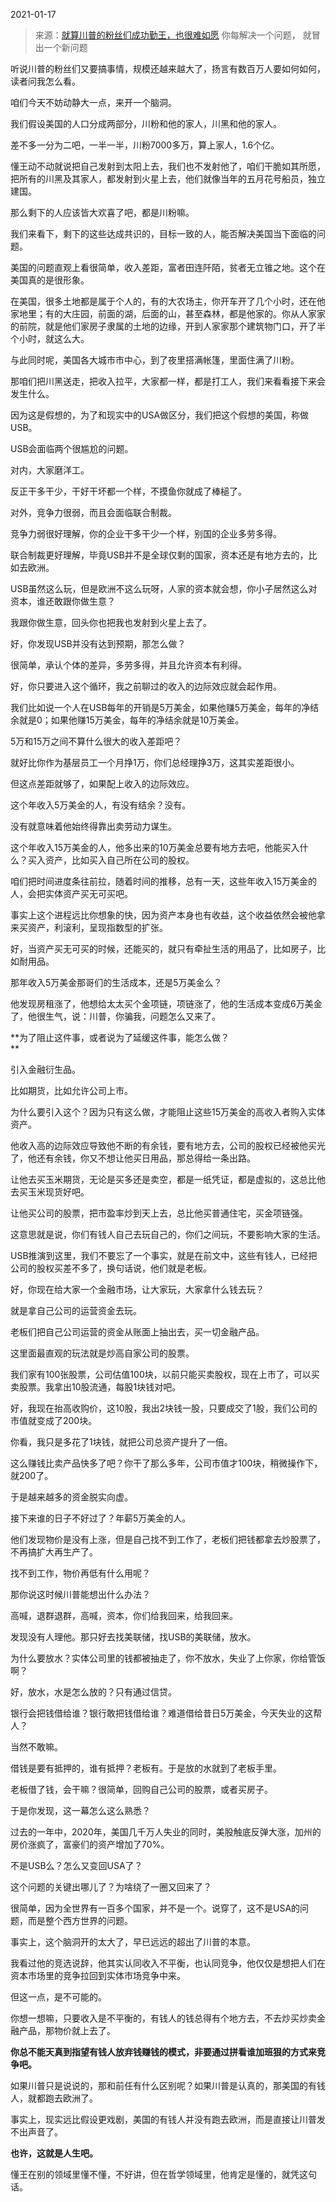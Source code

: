 2021-01-17

> 来源：[就算川普的粉丝们成功勤王，也很难如愿](http://mp.weixin.qq.com/s?__biz=MzU0MjYwNDU2Mw==&mid=2247495944&idx=2&sn=f395b3fecec6abddeed803b0fffc8dd0&chksm=fb1a9d74cc6d1462f21637e833ba21d9cca6dc27ceff72bdda11a32d960571d7d07e06081143&scene=27#wechat_redirect)
> 你每解决一个问题， 就冒出一个新问题

听说川普的粉丝们又要搞事情，规模还越来越大了，扬言有数百万人要如何如何，读者问我怎么看。  

  

咱们今天不妨动静大一点，来开一个脑洞。

  

我们假设美国的人口分成两部分，川粉和他的家人，川黑和他的家人。

  

差不多一分为二吧，一半一半，川粉7000多万，算上家人，1.6个亿。

  

懂王动不动就说把自己发射到太阳上去，我们也不发射他了，咱们干脆如其所愿，把所有的川黑及其家人，都发射到火星上去，他们就像当年的五月花号船员，独立建国。

  

那么剩下的人应该皆大欢喜了吧，都是川粉嘛。

  

我们来看下，剩下的这些达成共识的，目标一致的人，能否解决美国当下面临的问题。

  

美国的问题直观上看很简单，收入差距，富者田连阡陌，贫者无立锥之地。这个在美国真的是很形象。

  

在美国，很多土地都是属于个人的，有的大农场主，你开车开了几个小时，还在他家地里；有的大庄园，前面的湖，后面的山，甚至森林，都是他家的。你从人家家的前院，就是他们家房子隶属的土地的边缘，开到人家家那个建筑物门口，开了半个小时，就这么大。

  

与此同时呢，美国各大城市市中心，到了夜里搭满帐篷，里面住满了川粉。  

  

那咱们把川黑送走，把收入拉平，大家都一样，都是打工人，我们来看看接下来会发生什么。  

  

因为这是假想的，为了和现实中的USA做区分，我们把这个假想的美国，称做USB。  

  

USB会面临两个很尴尬的问题。  

  

对内，大家磨洋工。

  

反正干多干少，干好干坏都一个样，不摸鱼你就成了棒槌了。

  

对外，竞争力很弱，而且会面临联合制裁。

  

竞争力弱很好理解，你的企业干多干少一个样，别国的企业多劳多得。

  

联合制裁更好理解，毕竟USB并不是全球仅剩的国家，资本还是有地方去的，比如去欧洲。

  

USB虽然这么玩，但是欧洲不这么玩呀，人家的资本就会想，你小子居然这么对资本，谁还敢跟你做生意？  

  

我跟你做生意，回头你也把我也发射到火星上去了。

  

好，你发现USB并没有达到预期，那怎么做？

  

很简单，承认个体的差异，多劳多得，并且允许资本有利得。

  

好，你只要进入这个循环，我之前聊过的收入的边际效应就会起作用。  

  

我们比如说一个人在USB每年的开销是5万美金，如果他赚5万美金，每年的净结余就是0；如果他赚15万美金，每年的净结余就是10万美金。

  

5万和15万之间不算什么很大的收入差距吧？

  

就好比你作为基层员工一个月挣1万，你们总经理挣3万，这其实差距很小。

  

但这点差距就够了，如果配上收入的边际效应。

  

这个年收入5万美金的人，有没有结余？没有。  

  

没有就意味着他始终得靠出卖劳动力谋生。

  

这个年收入15万美金的人，他多出来的10万美金总要有地方去吧，他能买入什么？买入资产，比如买入自己所在公司的股权。

  

咱们把时间进度条往前拉，随着时间的推移，总有一天，这些年收入15万美金的人，会把实体资产买无可买吧。

  

事实上这个进程远比你想象的快，因为资产本身也有收益，这个收益依然会被他拿来买资产，利滚利，呈现指数型的扩张。  

  

好，当资产买无可买的时候，还能买的，就只有牵扯生活的用品了，比如房子，比如耐用品。  

  

那年收入5万美金那哥们的生活成本，还是5万美金么？

  

他发现房租涨了，他想给太太买个金项链，项链涨了，他的生活成本变成6万美金了，他很生气，说：川普，你骗我，问题怎么又来了。

  

 **为了阻止这件事，或者说为了延缓这件事，能怎么做？  
**

  

引入金融衍生品。

  

比如期货，比如允许公司上市。

  

为什么要引入这个？因为只有这么做，才能阻止这些15万美金的高收入者购入实体资产。

  

他收入高的边际效应导致他不断的有余钱，要有地方去，公司的股权已经被他买光了，他还有余钱，你又不想让他买日用品，那总得给一条出路。

  

让他去买玉米期货，无论是买多还是卖空，都是一纸凭证，都是虚拟的，这总比他去买玉米现货好吧。

  

让他买公司的股票，把市盈率炒到天上去，总比他买普通住宅，买金项链强。

  

这意思就是说，你们有钱人自己去玩自己的，你们之间玩，不要影响大家的生活。  

  

USB推演到这里，我们不要忘了一个事实，就是在前文中，这些有钱人，已经把公司的股权买差不多了，换句话说，他们就是老板。  

  

好，你现在给大家一个金融市场，让大家玩，大家拿什么钱去玩？  

  

就是拿自己公司的运营资金去玩。

  

老板们把自己公司运营的资金从账面上抽出去，买一切金融产品。

  

这里面最直观的玩法就是炒高自家公司的股票。

  

我们家有100张股票，公司估值100块，以前只能买卖股权，现在上市了，可以买卖股票。我拿出10股流通，每股1块钱对吧。

  

好，我现在抬高收购价，这10股，我出2块钱一股，只要成交了1股，我们公司的市值就变成了200块。  

  

你看，我只是多花了1块钱，就把公司总资产提升了一倍。

  

这么赚钱比卖产品快多了吧？你干了那么多年，公司市值才100块，稍微操作下，就200了。  

  

于是越来越多的资金脱实向虚。

  

接下来谁的日子不好过了？年薪5万美金的人。

  

他们发现物价是没有上涨，但是自己找不到工作了，老板们把钱都拿去炒股票了，不再搞扩大再生产了。

  

找不到工作，物价再低有什么用呢？

  

那你说这时候川普能想出什么办法？

  

高喊，退群退群，高喊，资本，你们给我回来，给我回来。

  

发现没有人理他。那只好去找美联储，找USB的美联储，放水。

  

为什么要放水？实体公司里的钱都被抽走了，你不放水，失业了上你家，你给管饭啊？

  

好，放水，水是怎么放的？只有通过信贷。

  

银行会把钱借给谁？银行敢把钱借给谁？难道借给昔日5万美金，今天失业的这帮人？

  

当然不敢嘛。

  

借钱是要有抵押的，谁有抵押？老板有。于是放的水就到了老板手里。

  

老板借了钱，会干嘛？很简单，回购自己公司的股票，或者买房子。

  

于是你发现，这一幕怎么这么熟悉？

  

过去的一年中，2020年，美国几千万人失业的同时，美股触底反弹大涨，加州的房价涨疯了，富豪们的资产增加了70%。

  

不是USB么？怎么又变回USA了？  

  

这个问题的关键出哪儿了？为啥绕了一圈又回来了？  

  

很简单，因为全世界有一百多个国家，并不是一个。说穿了，这不是USA的问题，而是整个西方世界的问题。

  

事实上，这个脑洞开的太大了，早已远远的超出了川普的本意。  

  

我看过他的竞选说辞，他其实认同收入不平衡，也认同竞争，他仅仅是想把人们在资本市场里的竞争拉回到实体市场竞争中来。

  

但这一点，是不可能的。

  

你想一想嘛，只要收入是不平衡的，有钱人的钱总得有个地方去，不去炒买炒卖金融产品，那物价就上去了。

  

 **你总不能天真到指望有钱人放弃钱赚钱的模式，非要通过拼看谁加班狠的方式来竞争吧。**

  

如果川普只是说说的，那和前任有什么区别呢？如果川普是认真的，那美国的有钱人，就都跑去欧洲了。  

  

事实上，现实远比假设更戏剧，美国的有钱人并没有跑去欧洲，而是直接让川普发不出声音了。

  

 **也许，这就是人生吧。**

  

懂王在别的领域里懂不懂，不好讲，但在哲学领域里，他肯定是懂的，就凭这句话。

